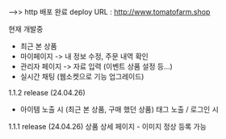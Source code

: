 
-->> http 배포 완료
deploy URL : http://www.tomatofarm.shop

현재 개발중
 - 최근 본 상품
 - 마이페이지 
    -> 내 정보 수정, 주문 내역 확인
 - 관리자 페이지
    -> 자료 입력 (이벤트 상품 설정 등...)
 - 실시간 채팅 (웹소켓으로 기능 업그레이드)

1.1.2 release (24.04.26)
 - 아이템 노출 시 (최근 본 상품, 구매 했던 상품) 태그 노출 / 로그인 시

1.1.1 release (24.04.26)
상품 상세 페이지 - 이미지 정상 등록 가능



